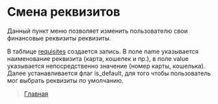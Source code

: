 # Смена реквизитов

Данный пункт меню позволяет изменить пользователю свои финансовые реквизиты реквизиты.

В таблице [requisites](../tables/requisites.md) создается запись. В поле name указывается наименование реквизита (карта, кошелек и пр.), в поле value указывается непосредственно значение (номер карты, кошелька). Далее устанавливается флаг is_default, для того чтобы пользователь мог выбрать реквизиты по умолчанию.

> [Главная](../index.md)
